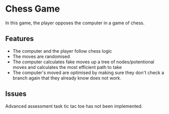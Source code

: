 # Chess Game

In this game, the player opposes the computer in a game of chess.

## Features
  - The computer and the player follow chess logic
  - The moves are randomised
  - The computer calculates fake moves up a tree of nodes/potentional moves and calculates the most efficient path to take
  - The computer's moved are optimised by making sure they don't check a branch again that they already know does not work.

## Issues
Advanced assessment task tic tac toe has not been implemented.
